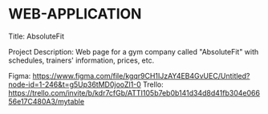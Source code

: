 # WEB-APPLICATION

Title: AbsoluteFit

Project Description: Web page for a gym company called "AbsoluteFit" with schedules, trainers' information, prices, etc.

Figma: https://www.figma.com/file/kgqr9CH1IJzAY4EB4GvUEC/Untitled?node-id=1-246&t=g5Up36tMD0jooZl1-0 Trello: https://trello.com/invite/b/kdr7cfGb/ATTI105b7eb0b141d34d8d41fb304e06656e17C480A3/mytable
